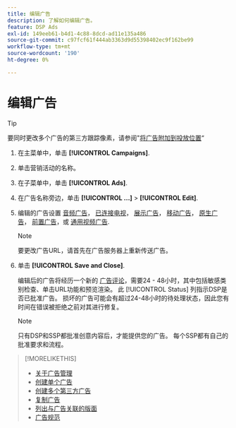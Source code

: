 ```yaml
---
title: 编辑广告
description: 了解如何编辑广告。
feature: DSP Ads
exl-id: 149eeb61-b4d1-4c88-8dcd-ad11e135a486
source-git-commit: c97fcf61f444ab3363d9d55398402ec9f162be99
workflow-type: tm+mt
source-wordcount: '190'
ht-degree: 0%

---
```


# 编辑广告

>[!TIP]
>
>要同时更改多个广告的第三方跟踪像素，请参阅&quot;[将广告附加到投放位置](/help/dsp/campaign-management/ads/ad-attach-to-placement.md)“

1. 在主菜单中，单击 **[!UICONTROL Campaigns]**.

1. 单击营销活动的名称。

1. 在子菜单中，单击 **[!UICONTROL Ads]**.

1. 在广告名称旁边，单击  **[!UICONTROL ...]** > **[!UICONTROL Edit]**.

1. 编辑的广告设置 [音频广告](ad-settings-audio.md)， [已连接电视](ad-settings-connected-tv.md)， [展示广告](ad-settings-display.md)， [移动广告](ad-settings-mobile.md)， [原生广告](ad-settings-native.md)， [前置广告](ad-settings-pre-roll.md)，或 [通用视频广告](ad-settings-universal-video.md).

   >[!NOTE]
   >
   >要更改广告URL，请首先在广告服务器上重新传送广告。

1. 单击 **[!UICONTROL Save and Close]**.

   编辑后的广告将经历一个新的 [广告评论](ad-about.md)，需要24 - 48小时，其中包括敏感类别检查、单击URL功能和预览渲染。 此 [!UICONTROL Status] 列指示DSP是否已批准广告。 损坏的广告可能会有超过24-48小时的待处理状态，因此您有时间在错误被拒绝之前对其进行修复。

   >[!NOTE]
   >
   >只有DSP和SSP都批准创意内容后，才能提供您的广告。 每个SSP都有自己的批准要求和流程。

>[!MORELIKETHIS]
>
>* [关于广告管理](ad-about.md)
>* [创建单个广告](ad-create.md)
>* [创建多个第三方广告](ad-create-multiple.md)
>* [复制广告](ad-duplicate.md)
>* [列出与广告关联的版面](ad-list-placements.md)
>* [广告规范](ad-specs.md)
